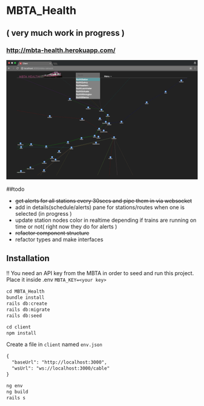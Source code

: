 # MBTA_Health

## ( very much work in progress )

### http://mbta-health.herokuapp.com/
![Screenshot](screenshot.png)

##todo
* ~~get alerts for all stations every 30secs and pipe them in via websocket~~
* add in details(schedule/alerts) pane for stations/routes when one is selected (in progress )
* update station nodes color in realtime depending if trains are running on time or not( right now they do for alerts )
* ~~refactor component structure~~
* refactor types and make interfaces

## Installation
!! You need an API key from the MBTA in order to seed and run this project.
Place it inside .env ```MBTA_KEY=<your key>```
```
cd MBTA_Health
bundle install
rails db:create
rails db:migrate
rails db:seed
```
```
cd client
npm install
```
Create a file in ```client``` named ```env.json```
```
{
  "baseUrl": "http://localhost:3000",
  "wsUrl": "ws://localhost:3000/cable"
}
```
```
ng env
ng build
rails s
```